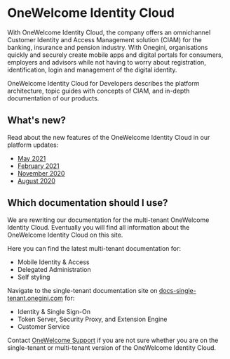 # OneWelcome Identity Cloud

With OneWelcome Identity Cloud,
the company offers an omnichannel Customer Identity and Access Management solution (CIAM) for the banking, insurance and pension industry. With Onegini,
organisations quickly and securely create mobile apps and digital portals for consumers, employers and advisors while not having to worry about registration,
identification, login and management of the digital identity.

OneWelcome Identity Cloud for Developers describes the platform architecture, topic guides with concepts of CIAM, and in-depth documentation of our products.

## What's new?

Read about the new features of the OneWelcome Identity Cloud in our platform updates:

* [May 2021](https://blog.onegini.com/onegini-identity-cloud-platform-update-may-2021-0)
* [February 2021](https://blog.onegini.com/onegini-identity-cloud-platform-update-february-2021)
* [November 2020](https://blog.onegini.com/onegini-identity-cloud-platform-update-november-2020)
* [August 2020](https://blog.onegini.com/onegini-identity-cloud-platform-update-august-2020)

## Which documentation should I use?

We are rewriting our documentation for the multi-tenant OneWelcome Identity Cloud. Eventually you will find all information about the OneWelcome Identity Cloud on 
this site.

Here you can find the latest multi-tenant documentation for:

* Mobile Identity & Access
* Delegated Administration
* Self styling

Navigate to the single-tenant documentation site on [docs-single-tenant.onegini.com](https://docs-single-tenant.onegini.com/) for:

* Identity & Single Sign-On
* Token Server, Security Proxy, and Extension Engine
* Customer Service

Contact [OneWelcome Support](https://support.onegini.com/) if you are not sure whether you are on the single-tenant or multi-tenant version of the OneWelcome Identity
Cloud.
